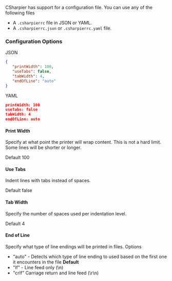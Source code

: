 CSharpier has support for a configuration file. You can use any of the following files
- A ```.csharpierrc``` file in JSON or YAML.
- A ```.csharpierrc.json``` or ```.csharpierrc.yaml``` file.

### Configuration Options
JSON
```json
{
   "printWidth": 100,
   "useTabs": false,
   "tabWidth": 4,
   "endOfLine": "auto"
}
```
YAML
```json
printWidth: 100
useTabs: false
tabWidth: 4
endOfLine: auto
```

#### Print Width
Specify at what point the printer will wrap content. This is not a hard limit. Some lines will be shorter or longer.

Default 100
#### Use Tabs
Indent lines with tabs instead of spaces.

Default false
#### Tab Width
Specify the number of spaces used per indentation level.

Default 4
#### End of Line
Specify what type of line endings will be printed in files.
Options
- "auto" - Detects which type of line ending to used based on the first one it encounters in the file **Default**
- "lf" - Line feed only (\n)
- "crlf" Carriage return and line feed (\r\n)
